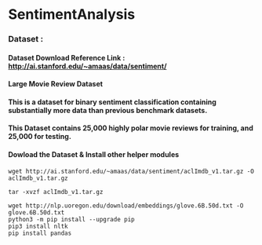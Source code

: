 # SentimentAnalysis

### Dataset : 
#### Dataset Download Reference Link : http://ai.stanford.edu/~amaas/data/sentiment/
#### Large Movie Review Dataset
#### This is a dataset for binary sentiment classification containing substantially more data than previous benchmark datasets.
#### This Dataset contains 25,000 highly polar movie reviews for training, and 25,000 for testing.
#### Dowload the Dataset & Install other helper modules
```
wget http://ai.stanford.edu/~amaas/data/sentiment/aclImdb_v1.tar.gz -O aclImdb_v1.tar.gz
```
```
tar -xvzf aclImdb_v1.tar.gz
```
```
wget http://nlp.uoregon.edu/download/embeddings/glove.6B.50d.txt -O glove.6B.50d.txt
python3 -m pip install --upgrade pip
pip3 install nltk
pip install pandas
```
